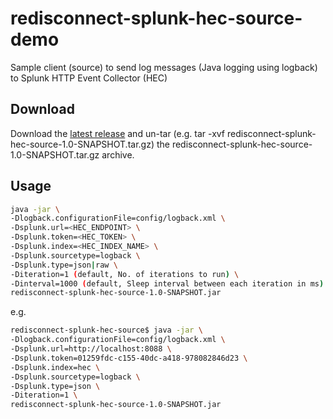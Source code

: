 # redisconnect-splunk-hec-source-demo
Sample client (source) to send log messages (Java logging using logback) to Splunk HTTP Event Collector (HEC)

## Download

Download the [latest release](https://github.com/redis-field-engineering/redisconnect-splunk-hec-source-demo/releases) and un-tar (e.g. tar -xvf redisconnect-splunk-hec-source-1.0-SNAPSHOT.tar.gz) the redisconnect-splunk-hec-source-1.0-SNAPSHOT.tar.gz archive.

## Usage

```bash
java -jar \
-Dlogback.configurationFile=config/logback.xml \
-Dsplunk.url=<HEC_ENDPOINT> \
-Dsplunk.token=<HEC_TOKEN> \
-Dsplunk.index=<HEC_INDEX_NAME> \
-Dsplunk.sourcetype=logback \
-Dsplunk.type=json|raw \
-Diteration=1 (default, No. of iterations to run) \
-Dinterval=1000 (default, Sleep interval between each iteration in ms) \
redisconnect-splunk-hec-source-1.0-SNAPSHOT.jar
```
e.g.
```bash
redisconnect-splunk-hec-source$ java -jar \
-Dlogback.configurationFile=config/logback.xml \
-Dsplunk.url=http://localhost:8088 \
-Dsplunk.token=01259fdc-c155-40dc-a418-978082846d23 \
-Dsplunk.index=hec \
-Dsplunk.sourcetype=logback \
-Dsplunk.type=json \
-Diteration=1 \
redisconnect-splunk-hec-source-1.0-SNAPSHOT.jar
```